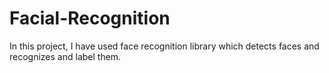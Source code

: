 # Facial-Recognition
In this project, I have used face recognition library which detects faces and recognizes and label them.

